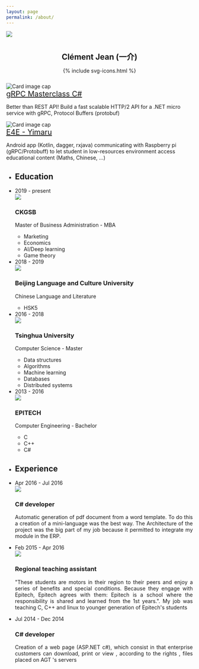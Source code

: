 ```yaml
---
layout: page
permalink: /about/
---
```


<div class="center-container">
    <img class="circle-image center" src="{{ site.baseurl }}/images/profile-picture.jpg" />
</div>

<div style="margin-top: 1cm;">
    <center><h2 style="margin-bottom: 15px;" class="timeline-title">Clément Jean (一介)</h2></center>
    <center style="margin-bottom: 25px;">{% include svg-icons.html %}</center>
</div>

<div class="container-fluid">
    <div class="row example-centered">
        <div class="col-xs-10 offset-xs-1 col-sm-8 offset-sm-2">
            <div class="card-deck">
                <div class="card">
                    <img class="card-img-top" src="{{ site.baseurl }}/images/grpc-masterclass.jpg" alt="Card image cap">
                    <div class="card-body">
                        <a style="font-size: 1.25rem;" class="black-red-link card-title" href="https://www.udemy.com/course/grpc-csharp/">gRPC Masterclass C#</a>
                        <p class="card-text">Better than REST API! Build a fast scalable HTTP/2 API for a .NET micro service with gRPC, Protocol Buffers (protobuf)</p>
                    </div>
                </div>
                <div class="card">
                    <img class="card-img-top" src="{{ site.baseurl }}/images/e4e.png" alt="Card image cap">
                    <div class="card-body">
                        <a style="font-size: 1.25rem;" class="black-red-link card-title" href="https://www.udemy.com/course/grpc-csharp/">E4E - Yimaru</a>
                        <p class="card-text">Android app (Kotlin, dagger, rxjava) communicating with Raspberry pi (gRPC/Protobuff) to let student in low-resources environment access educational content (Maths, Chinese, ...)</p>
                    </div>
                </div>
            </div>
            <ul class="timeline timeline-centered">
                <li class="timeline-item period">
                    <div class="timeline-content">
                        <h2 class="timeline-title">Education</h2>
                    </div>
                </li>
                <li class="timeline-item">
                    <div class="timeline-info">
                        <span>2019 - present</span>
                    </div>
                    <div class="timeline-marker"></div>
                    <div class="timeline-content">
                        <img src="{{ site.baseurl }}/images/ckgsb.png" />
                        <h3 class="timeline-title">CKGSB</h3>
                        <p>Master of Business Administration - MBA</p>
                        <ul>
                            <li>Marketing</li>
                            <li>Economics</li>
                            <li>AI/Deep learning</li>
                            <li>Game theory</li>
                        </ul>
                    </div>
                </li>
                <li class="timeline-item">
                    <div class="timeline-info">
                        <span>2018 - 2019</span>
                    </div>
                    <div class="timeline-marker"></div>
                    <div class="timeline-content">
                        <img src="{{ site.baseurl }}/images/byydx.png" />
                        <h3 class="timeline-title">Beijing Language and Culture University</h3>
                        <p>Chinese Language and Literature</p>
                        <ul>
                            <li>HSK5</li>
                        </ul>
                    </div>
                </li>
                <li class="timeline-item">
                    <div class="timeline-info">
                        <span>2016 - 2018</span>
                    </div>
                    <div class="timeline-marker"></div>
                    <div class="timeline-content">
                        <img src="{{ site.baseurl }}/images/tsinghua.png" />
                        <h3 class="timeline-title">Tsinghua University</h3>
                        <p>Computer Science - Master</p>
                        <ul>
                            <li>Data structures</li>
                            <li>Algorithms</li>
                            <li>Machine learning</li>
                            <li>Databases</li>
                            <li>Distributed systems</li>
                        </ul>
                    </div>
                </li>
                <li class="timeline-item">
                    <div class="timeline-info">
                        <span>2013 - 2016</span>
                    </div>
                    <div class="timeline-marker"></div>
                    <div class="timeline-content">
                        <img src="{{ site.baseurl }}/images/epitech.png" />
                        <h3 class="timeline-title">EPITECH</h3>
                        <p>Computer Engineering - Bachelor</p>
                        <ul>
                            <li>C</li>
                            <li>C++</li>
                            <li>C#</li>
                        </ul>
                    </div>
                </li>
                <li class="timeline-item period">
                    <div class="timeline-info"></div>
                    <div class="timeline-marker"></div>
                    <div class="timeline-content">
                        <h2 class="timeline-title">Experience</h2>
                    </div>
                </li>
                <li class="timeline-item">
                    <div class="timeline-info">
                        <span>Apr 2016 - Jul 2016</span>
                    </div>
                    <div class="timeline-marker"></div>
                    <div class="timeline-content">
                        <img src="{{ site.baseurl }}/images/septeo.png" />
                        <h3 class="timeline-title">C# developer</h3>
                        <p align="justify">Automatic generation of pdf document from a word template. To do this a creation of a mini-language was the best way. The Architecture of the project was the big part of my job because it permitted to integrate my module in the ERP.</p>
                    </div>
                </li>
                <li class="timeline-item">
                    <div class="timeline-info">
                        <span>Feb 2015 - Apr 2016</span>
                    </div>
                    <div class="timeline-marker"></div>
                    <div class="timeline-content">
                        <img src="{{ site.baseurl }}/images/epitech.png" />
                        <h3 class="timeline-title">Regional teaching assistant</h3>
                        <p align="justify">"These students are motors in their region to their peers and enjoy a series of benefits and special conditions. Because they engage with Epitech, Epitech agrees with them: Epitech is a school where the responsibility is shared and learned from the 1st years.". My job was teaching C, C++ and linux to younger generation of Epitech's students</p>
                    </div>
                </li>
                <li class="timeline-item">
                    <div class="timeline-info">
                        <span>Jul 2014 - Dec 2014</span>
                    </div>
                    <div class="timeline-marker"></div>
                    <div class="timeline-content">
                        <h3 class="timeline-title">C# developer</h3>
                        <p align="justify">Creation of a web page (ASP.NET c#), which consist in that enterprise customers can download, print or view , according to the rights , files placed on AGT 's servers</p>
                    </div>
                </li>
            </ul>
        </div>
    </div>
</div>